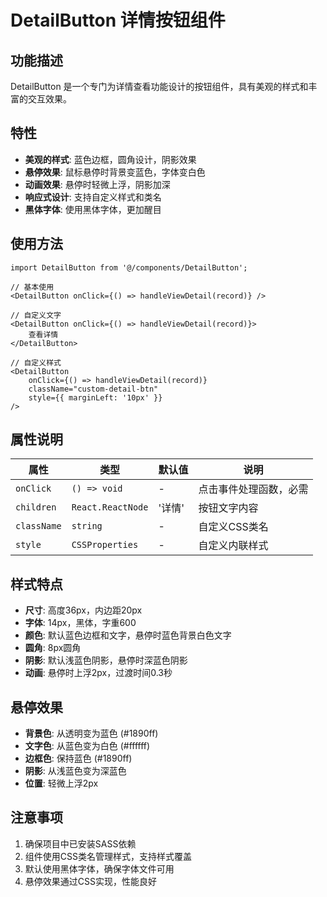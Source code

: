 # DetailButton 详情按钮组件

## 功能描述

DetailButton 是一个专门为详情查看功能设计的按钮组件，具有美观的样式和丰富的交互效果。

## 特性

- **美观的样式**: 蓝色边框，圆角设计，阴影效果
- **悬停效果**: 鼠标悬停时背景变蓝色，字体变白色
- **动画效果**: 悬停时轻微上浮，阴影加深
- **响应式设计**: 支持自定义样式和类名
- **黑体字体**: 使用黑体字体，更加醒目

## 使用方法

```tsx
import DetailButton from '@/components/DetailButton';

// 基本使用
<DetailButton onClick={() => handleViewDetail(record)} />

// 自定义文字
<DetailButton onClick={() => handleViewDetail(record)}>
    查看详情
</DetailButton>

// 自定义样式
<DetailButton 
    onClick={() => handleViewDetail(record)}
    className="custom-detail-btn"
    style={{ marginLeft: '10px' }}
/>
```

## 属性说明

| 属性 | 类型 | 默认值 | 说明 |
|------|------|--------|------|
| `onClick` | `() => void` | - | 点击事件处理函数，必需 |
| `children` | `React.ReactNode` | '详情' | 按钮文字内容 |
| `className` | `string` | - | 自定义CSS类名 |
| `style` | `CSSProperties` | - | 自定义内联样式 |

## 样式特点

- **尺寸**: 高度36px，内边距20px
- **字体**: 14px，黑体，字重600
- **颜色**: 默认蓝色边框和文字，悬停时蓝色背景白色文字
- **圆角**: 8px圆角
- **阴影**: 默认浅蓝色阴影，悬停时深蓝色阴影
- **动画**: 悬停时上浮2px，过渡时间0.3秒

## 悬停效果

- **背景色**: 从透明变为蓝色 (#1890ff)
- **文字色**: 从蓝色变为白色 (#ffffff)
- **边框色**: 保持蓝色 (#1890ff)
- **阴影**: 从浅蓝色变为深蓝色
- **位置**: 轻微上浮2px

## 注意事项

1. 确保项目中已安装SASS依赖
2. 组件使用CSS类名管理样式，支持样式覆盖
3. 默认使用黑体字体，确保字体文件可用
4. 悬停效果通过CSS实现，性能良好

